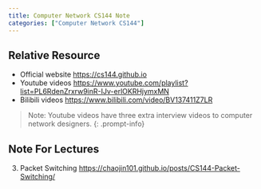 ```yaml
---
title: Computer Network CS144 Note
categories: ["Computer Network CS144"]
---
```


## Relative Resource

- Official website <https://cs144.github.io>
- Youtube videos <https://www.youtube.com/playlist?list=PL6RdenZrxrw9inR-IJv-erlOKRHjymxMN>
- Bilibili videos <https://www.bilibili.com/video/BV137411Z7LR>

> Note: Youtube videos have three extra interview videos to computer network designers.
{: .prompt-info}

## Note For Lectures

3. Packet Switching <https://chaojin101.github.io/posts/CS144-Packet-Switching/>